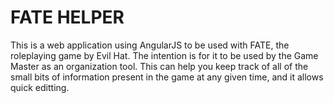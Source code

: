 # FATE HELPER

This is a web application using AngularJS to be used with FATE, the roleplaying game by Evil Hat. The intention is for it to be used by the Game Master as an organization tool. This can help you keep track of all of the small bits of information present in the game at any given time, and it allows quick editting.
